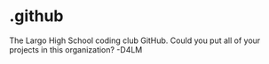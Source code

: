 # .github
The Largo High School coding club GitHub.
Could you put all of your projects in this organization?
-D4LM
